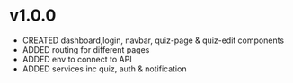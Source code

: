 # v1.0.0
- CREATED dashboard,login, navbar, quiz-page & quiz-edit components
- ADDED routing for different pages
- ADDED env to connect to API
- ADDED services inc quiz, auth & notification